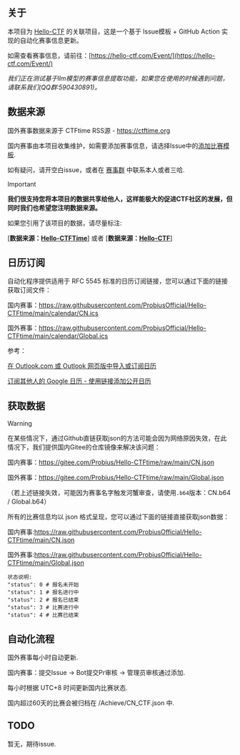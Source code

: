 ## 关于

本项目为 [Hello-CTF](https://github.com/ProbiusOfficial/Hello-CTF) 的关联项目，这是一个基于 Issue模板 + GitHub Action 实现的自动化赛事信息更新。  

如需查看赛事信息，请前往：[https://hello-ctf.com/Event/](https://hello-ctf.com/Event/)

*我们正在测试基于llm模型的赛事信息提取功能，如果您在使用的时候遇到问题，请联系我们(QQ群:590430891)。*

## 数据来源

国外赛事数据来源于 CTFtime RSS源 - https://ctftime.org

国内赛事由本项目收集维护，如需要添加赛事信息，请选择Issue中的[添加比赛模板](https://github.com/ProbiusOfficial/Hello-CTFtime/issues/new/choose).

如有疑问，请开空白issue，或者在 [赛事群](https://qm.qq.com/q/HxicU7ee2e) 中联系本人或者三哈.

> [!IMPORTANT]
> **我们很支持您将本项目的数据共享给他人，这样能极大的促进CTF社区的发展，但同时我们也希望您注明数据来源。**
>
> 如果您引用了该项目的数据，请尽量标注:
>
> [**数据来源：[Hello-CTFTime](https://github.com/ProbiusOfficial/Hello-CTFtime)**] 或者 [**数据来源：[Hello-CTF](https://github.com/ProbiusOfficial/Hello-CTF)**]

## 日历订阅

自动化程序提供适用于 RFC 5545 标准的日历订阅链接，您可以通过下面的链接获取订阅文件：

国内赛事：https://raw.githubusercontent.com/ProbiusOfficial/Hello-CTFtime/main/calendar/CN.ics

国外赛事：https://raw.githubusercontent.com/ProbiusOfficial/Hello-CTFtime/main/calendar/Global.ics

参考：

[在 Outlook.com 或 Outlook 网页版中导入或订阅日历](https://support.microsoft.com/zh-cn/office/%E5%9C%A8-outlook-com-%E6%88%96-outlook-%E7%BD%91%E9%A1%B5%E7%89%88%E4%B8%AD%E5%AF%BC%E5%85%A5%E6%88%96%E8%AE%A2%E9%98%85%E6%97%A5%E5%8E%86-cff1429c-5af6-41ec-a5b4-74f2c278e98c)

[订阅其他人的 Google 日历 - 使用链接添加公开日历](https://support.google.com/calendar/answer/37100?hl=zh-Hans&ref_topic=10510447&sjid=13834461551378859207-AP)

## 获取数据

> [!WARNING]
> 在某些情况下，通过Github直链获取json的方法可能会因为网络原因失效，在此情况下，我们提供国内Gitee的仓库镜像来解决该问题：
>
> 国内赛事：https://gitee.com/Probius/Hello-CTFtime/raw/main/CN.json
>
> 国外赛事：https://gitee.com/Probius/Hello-CTFtime/raw/main/Global.json
>
> （若上述链接失效，可能因为赛事名字触发河蟹审查，请使用`.b64`版本：CN.b64 / Global.b64）

所有的比赛信息均以 json 格式呈现，您可以通过下面的链接直接获取json数据：

国内赛事:https://raw.githubusercontent.com/ProbiusOfficial/Hello-CTFtime/main/CN.json

国外赛事:https://raw.githubusercontent.com/ProbiusOfficial/Hello-CTFtime/main/Global.json

```
状态说明:
"status": 0 # 报名未开始
"status": 1 # 报名进行中
"status": 2 # 报名已结束
"status": 3 # 比赛进行中
"status": 4 # 比赛已结束
```

## 自动化流程

国外赛事每小时自动更新.

国内赛事：提交Issue → Bot提交Pr审核 → 管理员审核通过添加.

每小时根据 UTC+8 时间更新国内比赛状态.

国内超过60天的比赛会被归档在 /Achieve/CN_CTF.json 中.

## TODO

暂无，期待issue.
